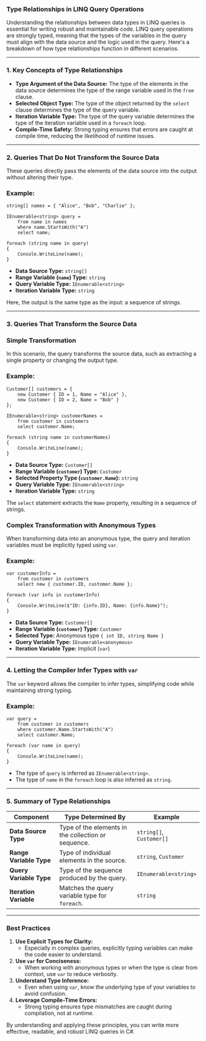 ### **Type Relationships in LINQ Query Operations**

Understanding the relationships between data types in LINQ queries is essential for writing robust and maintainable
code. LINQ query operations are strongly typed, meaning that the types of the variables in the query must align with the
data source and the logic used in the query. Here's a breakdown of how type relationships function in different
scenarios.

* * * * *

### **1\. Key Concepts of Type Relationships**

- **Type Argument of the Data Source:** The type of the elements in the data source determines the type of the range
  variable used in the `from` clause.
- **Selected Object Type:** The type of the object returned by the `select` clause determines the type of the query
  variable.
- **Iteration Variable Type:** The type of the query variable determines the type of the iteration variable used in a
  `foreach` loop.
- **Compile-Time Safety:** Strong typing ensures that errors are caught at compile time, reducing the likelihood of
  runtime issues.

* * * * *

### **2\. Queries That Do Not Transform the Source Data**

These queries directly pass the elements of the data source into the output without altering their type.

### Example:

```
string[] names = { "Alice", "Bob", "Charlie" };

IEnumerable<string> query =
    from name in names
    where name.StartsWith("A")
    select name;

foreach (string name in query)
{
    Console.WriteLine(name);
}

```

- **Data Source Type:** `string[]`
- **Range Variable (`name`) Type:** `string`
- **Query Variable Type:** `IEnumerable<string>`
- **Iteration Variable Type:** `string`

Here, the output is the same type as the input: a sequence of strings.

* * * * *

### **3\. Queries That Transform the Source Data**

### **Simple Transformation**

In this scenario, the query transforms the source data, such as extracting a single property or changing the output
type.

### Example:

```
Customer[] customers = {
    new Customer { ID = 1, Name = "Alice" },
    new Customer { ID = 2, Name = "Bob" }
};

IEnumerable<string> customerNames =
    from customer in customers
    select customer.Name;

foreach (string name in customerNames)
{
    Console.WriteLine(name);
}

```

- **Data Source Type:** `Customer[]`
- **Range Variable (`customer`) Type:** `Customer`
- **Selected Property Type (`customer.Name`):** `string`
- **Query Variable Type:** `IEnumerable<string>`
- **Iteration Variable Type:** `string`

The `select` statement extracts the `Name` property, resulting in a sequence of strings.

### **Complex Transformation with Anonymous Types**

When transforming data into an anonymous type, the query and iteration variables must be implicitly typed using `var`.

### Example:

```
var customerInfo =
    from customer in customers
    select new { customer.ID, customer.Name };

foreach (var info in customerInfo)
{
    Console.WriteLine($"ID: {info.ID}, Name: {info.Name}");
}

```

- **Data Source Type:** `Customer[]`
- **Range Variable (`customer`) Type:** `Customer`
- **Selected Type:** Anonymous type `{ int ID, string Name }`
- **Query Variable Type:** `IEnumerable<anonymous>`
- **Iteration Variable Type:** Implicit (`var`)

* * * * *

### **4\. Letting the Compiler Infer Types with `var`**

The `var` keyword allows the compiler to infer types, simplifying code while maintaining strong typing.

### Example:

```
var query =
    from customer in customers
    where customer.Name.StartsWith("A")
    select customer.Name;

foreach (var name in query)
{
    Console.WriteLine(name);
}

```

- The type of `query` is inferred as `IEnumerable<string>`.
- The type of `name` in the `foreach` loop is also inferred as `string`.

* * * * *

### **5\. Summary of Type Relationships**

| **Component**           | **Type Determined By**                              | **Example**              |
|-------------------------|-----------------------------------------------------|--------------------------|
| **Data Source Type**    | Type of the elements in the collection or sequence. | `string[]`, `Customer[]` |
| **Range Variable Type** | Type of individual elements in the source.          | `string`, `Customer`     |
| **Query Variable Type** | Type of the sequence produced by the query.         | `IEnumerable<string>`    |
| **Iteration Variable**  | Matches the query variable type for `foreach`.      | `string`                 |

* * * * *

### **Best Practices**

1. **Use Explicit Types for Clarity:**
    - Especially in complex queries, explicitly typing variables can make the code easier to understand.
2. **Use `var` for Conciseness:**
    - When working with anonymous types or when the type is clear from context, use `var` to reduce verbosity.
3. **Understand Type Inference:**
    - Even when using `var`, know the underlying type of your variables to avoid confusion.
4. **Leverage Compile-Time Errors:**
    - Strong typing ensures type mismatches are caught during compilation, not at runtime.

By understanding and applying these principles, you can write more effective, readable, and robust LINQ queries in C#.